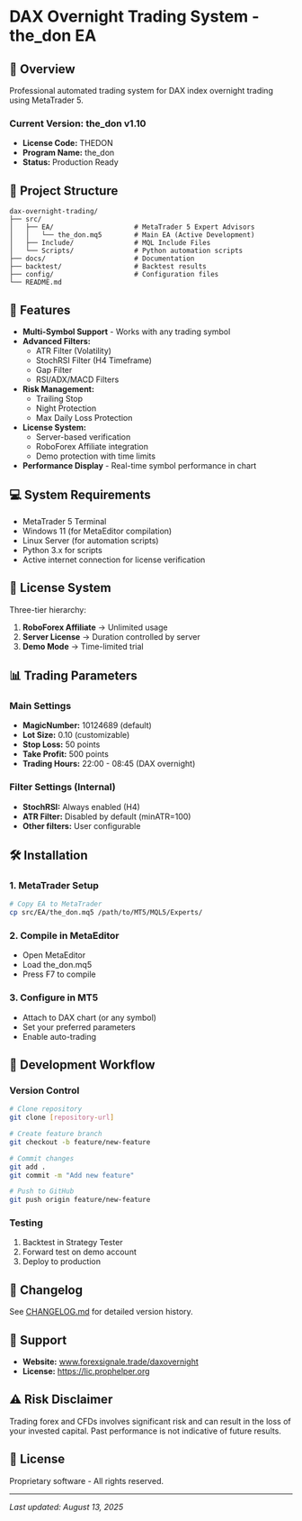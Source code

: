 # DAX Overnight Trading System - the_don EA

## 🚀 Overview
Professional automated trading system for DAX index overnight trading using MetaTrader 5.

### Current Version: **the_don v1.10**
- **License Code:** THEDON
- **Program Name:** the_don
- **Status:** Production Ready

## 📁 Project Structure
```
dax-overnight-trading/
├── src/
│   ├── EA/                    # MetaTrader 5 Expert Advisors
│   │   └── the_don.mq5        # Main EA (Active Development)
│   ├── Include/               # MQL Include Files
│   └── Scripts/               # Python automation scripts
├── docs/                      # Documentation
├── backtest/                  # Backtest results
├── config/                    # Configuration files
└── README.md
```

## 🔧 Features
- **Multi-Symbol Support** - Works with any trading symbol
- **Advanced Filters:**
  - ATR Filter (Volatility)
  - StochRSI Filter (H4 Timeframe)
  - Gap Filter
  - RSI/ADX/MACD Filters
- **Risk Management:**
  - Trailing Stop
  - Night Protection
  - Max Daily Loss Protection
- **License System:**
  - Server-based verification
  - RoboForex Affiliate integration
  - Demo protection with time limits
- **Performance Display** - Real-time symbol performance in chart

## 💻 System Requirements
- MetaTrader 5 Terminal
- Windows 11 (for MetaEditor compilation)
- Linux Server (for automation scripts)
- Python 3.x for scripts
- Active internet connection for license verification

## 🔐 License System
Three-tier hierarchy:
1. **RoboForex Affiliate** → Unlimited usage
2. **Server License** → Duration controlled by server
3. **Demo Mode** → Time-limited trial

## 📊 Trading Parameters
### Main Settings
- **MagicNumber:** 10124689 (default)
- **Lot Size:** 0.10 (customizable)
- **Stop Loss:** 50 points
- **Take Profit:** 500 points
- **Trading Hours:** 22:00 - 08:45 (DAX overnight)

### Filter Settings (Internal)
- **StochRSI:** Always enabled (H4)
- **ATR Filter:** Disabled by default (minATR=100)
- **Other filters:** User configurable

## 🛠️ Installation

### 1. MetaTrader Setup
```bash
# Copy EA to MetaTrader
cp src/EA/the_don.mq5 /path/to/MT5/MQL5/Experts/
```

### 2. Compile in MetaEditor
- Open MetaEditor
- Load the_don.mq5
- Press F7 to compile

### 3. Configure in MT5
- Attach to DAX chart (or any symbol)
- Set your preferred parameters
- Enable auto-trading

## 🔄 Development Workflow

### Version Control
```bash
# Clone repository
git clone [repository-url]

# Create feature branch
git checkout -b feature/new-feature

# Commit changes
git add .
git commit -m "Add new feature"

# Push to GitHub
git push origin feature/new-feature
```

### Testing
1. Backtest in Strategy Tester
2. Forward test on demo account
3. Deploy to production

## 📝 Changelog
See [CHANGELOG.md](CHANGELOG_2025-08-12.md) for detailed version history.

## 🤝 Support
- **Website:** www.forexsignale.trade/daxovernight
- **License:** https://lic.prophelper.org

## ⚠️ Risk Disclaimer
Trading forex and CFDs involves significant risk and can result in the loss of your invested capital. Past performance is not indicative of future results.

## 📜 License
Proprietary software - All rights reserved.

---
*Last updated: August 13, 2025*